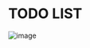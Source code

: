# TODO LIST

![image](https://github.com/NUP561/web_projects/assets/139381884/18af0244-1aa8-4a37-b609-4a380723769c)

